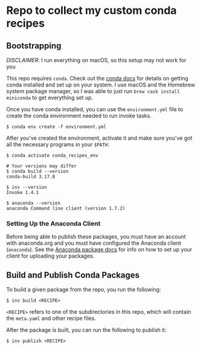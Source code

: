 # Repo to collect my custom conda recipes

## Bootstrapping
*DISCLAIMER*: I run everything on macOS, so this setup may not work for you

This repo requires `conda`. Check out the [conda docs](https://docs.conda.io/projects/conda/en/latest/user-guide/install/index.html)
for details on getting conda installed and set up on your system. I use macOS and the Homebrew system package manager,
so I was able to just run `brew cask install miniconda` to get everything set up.

Once you have conda installed, you can use the `environment.yml` file to create the conda environment needed to run
invoke tasks.

```
$ conda env create -f environment.yml
```

After you've created the environment, activate it and make sure you've got all the necessary programs in your `$PATH`:
```
$ conda activate conda_recipes_env

# Your versions may differ
$ conda build --version
conda-build 3.17.8

$ inv --version
Invoke 1.4.1

$ anaconda --version
anaconda Command line client (version 1.7.2)
```

### Setting Up the Anaconda Client
Before being able to publish these packages, you must have an account with anaconda.org and you must have
configured the Anaconda client (`anaconda`). See the [Anaconda package docs](https://docs.anaconda.com/anaconda-cloud/user-guide/tasks/work-with-packages/#uploading-conda-packages)
for info on how to set up your client for uploading your packages.

## Build and Publish Conda Packages

To build a given package from the repo, you run the following:
```
$ inv build <RECIPE>
```

`<RECIPE>` refers to one of the subdirectories in this repo, which will contain the `meta.yaml` and other recipe files.

After the package is built, you can run the following to publish it:
```
$ inv publish <RECIPE>
```
